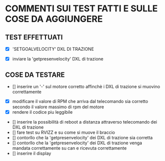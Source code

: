 # COMMENTI SUI TEST FATTI E SULLE COSE DA AGGIUNGERE

## TEST EFFETTUATI
- [x] 'SETGOALVELOCITY' DXL DI TRAZIONE
- [x] inviare la 'getpresenvelocity' DXL di trazione


## COSE DA TESTARE
- [] inserire un '-' sul motore corretto affinchè i DXL di trazione si muovino correttamente
- [x] modificare il valore di RPM che arriva dal telecomando sia corretto secondo il valore massimo di rpm del motore
- [x] rendere il codice piu leggibile
- [] inserire la possibilità di reboot a distanza attraverso telecomando dei  DXL di trazione
- [] fare test su RVIZZ e su come si muove il braccio
- [] contorllo che la 'getpresenvelocity' dei DXL di trazione sia corretta
- [] contorllo che la 'getpresenvelocity' dei DXL di trazione venga mandata correttamente su can e ricevuta correttamente
- [] inserire il display
